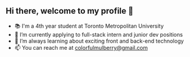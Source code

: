 ## Hi there, welcome to my profile 👋

- 📚 I'm a 4th year student at Toronto Metropolitan University
- 💼 I’m currently applying to full-stack intern and junior dev positions
- 🌱 I’m always learning about exciting front and back-end technology
- 📫 You can reach me at colorfulmulberry@gmail.com

<!--
**ColorfulMulberry/ColorfulMulberry** is a ✨ _special_ ✨ repository because its `README.md` (this file) appears on your GitHub profile.
-->
